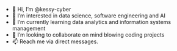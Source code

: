 - 👋 Hi, I’m @kessy-cyber
- 👀 I’m interested in data science, software engineering and AI
- 🌱 I’m currently learning data analytics and information systems management
- 💞️ I’m looking to collaborate on mind blowing coding projects
- 📫 Reach me via direct messages.

<!---
kessy-cyber/kessy-cyber is a ✨ special ✨ repository because its `README.md` (this file) appears on your GitHub profile.
You can click the Preview link to take a look at your changes.
--->
